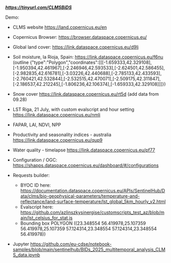 ***https://tinyurl.com/CLMSBiDS***

Demo:

- CLMS website https://land.copernicus.eu/en
- Copernicus Browser: https://browser.dataspace.copernicus.eu/

- Global land cover: https://link.dataspace.copernicus.eu/d9lj
- Soil moisture, la Rioja, Spain: https://link.dataspace.copernicus.eu/f6nu (outline {"type":"Polygon","coordinates":[[[-1.659333,42.329108],[-1.950394,42.461967],[-2.246946,42.593533],[-2.624501,42.586455],[-2.982835,42.616781],[-3.03226,42.440688],[-2.785133,42.433593],[-2.760421,42.532844],[-2.532515,42.470071],[-2.509175,42.311847],[-2.186537,42.212245],[-1.806236,42.106374],[-1.659333,42.329108]]]})

- Snow cover https://link.dataspace.copernicus.eu/rt5d (add data from 09.28)
- LST Riga, 21 July, with custom evalscript and hour setting https://link.dataspace.copernicus.eu/nmli
- FAPAR, LAI, NDVI, NPP
- Productivity and seasonality indices - australia https://link.dataspace.copernicus.eu/qup9
- Water quality - timelapse https://link.dataspace.copernicus.eu/pf77

- Configuration / OGC: https://shapps.dataspace.copernicus.eu/dashboard/#/configurations
- Requests builder: 
  - BYOC ID here: https://documentation.dataspace.copernicus.eu/APIs/SentinelHub/Data/clms/bio-geophysical-parameters/temperature-and-reflectance/land-surface-temperature/lst_global_5km_hourly_v2.html
  - Evalscript here: https://github.com/azlinszkysinergise/customscripts_test_az/blob/main/lst_celsius_for_stat.js
  - Bounding box POLYGON ((23.348554 56.419978,25.107359 56.419978,25.107359 57.124314,23.348554 57.124314,23.348554 56.419978))
- Jupyter https://github.com/eu-cdse/notebook-samples/blob/main/sentinelhub/BIDs_2025_multitemporal_analysis_CLMS_data.ipynb
